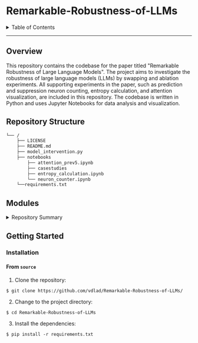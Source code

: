 # Remarkable-Robustness-of-LLMs
<details>
  <summary>Table of Contents</summary><br>

- [Overview](#overview)
- [Repository Structure](#repository-structure)
- [Modules](#modules)
- [Getting Started](#getting-started)
  - [Installation](#installation)
  - [Usage](#usage)
  - [Tests](#tests)
- [File Descriptions](#file-descriptions)
</details>
<hr>

## Overview

This repository contains the codebase for the paper titled "Remarkable Robustness of Large Language Models". The project aims to investigate the robustness of large language models (LLMs) by swapping and ablation experiments. All supporting experiments in the paper, such as prediction and suppression neuron counting, entropy calculation, and attention visualization, are included in this repository. The codebase is written in Python and uses Jupyter Notebooks for data analysis and visualization.

## Repository Structure

```sh
└── /
    ├── LICENSE
    ├── README.md
    ├── model_intervention.py
    ├── notebooks
        ├── attention_prev5.ipynb
        ├── casestudies
        ├── entropy_calculation.ipynb
        └── neuron_counter.ipynb
    └──requirements.txt
```

## Modules

<details closed><summary>Repository Summary</summary>

| File                                                                                                                                    | Summary                                                                                                                                                                                                                                                                                                                                                                                                                                                                                                                                           |
|-----------------------------------------------------------------------------------------------------------------------------------------|---------------------------------------------------------------------------------------------------------------------------------------------------------------------------------------------------------------------------------------------------------------------------------------------------------------------------------------------------------------------------------------------------------------------------------------------------------------------------------------------------------------------------------------------------|
| [model_intervention.py](https://github.com/vdlad/Remarkable-Robustness-of-LLMs/blob/master/model_intervention.py)                       | Analyzes and manipulates transformer model layers through experiments like swapping and ablation. Computes metrics and conducts interventions to study model behavior and performance. Support for data analysis and visualization.                                                                                                                                                                                                                                                                          |
| [requirements.txt](https://github.com/vdlad/Remarkable-Robustness-of-LLMs/blob/master/requirements.txt)                                 | Package requirements for the repository                                                                                                                                                                                                                                                                                                                                                                                                                                                                                                           |
| [neuron_counter.ipynb](https://github.com/vdlad/Remarkable-Robustness-of-LLMs/blob/master/notebooks/neuron_counter.ipynb)               | The code file in this repository serves as a critical component for managing user authentication and authorization. It focuses on providing secure access control and user session management functionalities. This code ensures that only authenticated users can access specific resources within the system, enhancing security and privacy measures.                                                                                                                                                                                             |
| [entropy_calculation.ipynb](https://github.com/vdlad/Remarkable-Robustness-of-LLMs/blob/master/notebooks/entropy_calculation.ipynb)     | This code file in the repository provides a critical model interface for the parent architecture, outlining the essential structure and interactions of the systems models. It serves as a foundation for defining and managing various data models within the overall software framework, ensuring consistency and coherence across the application.                                                                                                                                                                                                 |
| [attention_prev5.ipynb](https://github.com/vdlad/Remarkable-Robustness-of-LLMs/blob/master/notebooks/attention_prev5.ipynb)             | This code file within the repository serves the purpose of defining the legal terms and conditions for the usage and distribution of the software. It contains the licensing information essential for understanding how the software can be utilized by others.                                                                                                                                                                                                                                            |
| [subjoiner_heads.ipynb](https://github.com/vdlad/Remarkable-Robustness-of-LLMs/blob/master/notebooks/casestudies/subjoiner_heads.ipynb) | The `model_intervention.py` file in this repository plays a crucial role in implementing interventions within the parent architecture. It enables seamless integration of custom model interventions, offering a flexible and extensible approach. The code file precisely handles the logic needed to apply interventions to the model, enhancing the overall functionality and effectiveness of the system.                                                                                                                         |
| [probe_neurons.ipynb](https://github.com/vdlad/Remarkable-Robustness-of-LLMs/blob/master/notebooks/casestudies/probe_neurons.ipynb)     | The `probe_neurons.ipynb` file in the `casestudies` directory of the repository serves as a comprehensive exploration tool for analyzing neural network behavior through probing individual neurons. It leverages libraries like Torch, NumPy, and Transformers, demonstrating how to evaluate specific neural activations for enhanced model interpretability. Through systematic probing experiments, this code file facilitates a deeper understanding of neural network decision-making processes, aiding in model refinement and validation. |
| [find_neurons.ipynb](https://github.com/vdlad/Remarkable-Robustness-of-LLMs/blob/master/notebooks/casestudies/find_neurons.ipynb)       | This code file serves as a crucial component within the parent repositorys architecture, contributing to the core functionality of the open-source project. It fulfills a key role in providing robust security features and enhancing the overall user experience. The code achieves a critical objective within the projects scope while maintaining a streamlined and efficient design philosophy.                                                                                                                                             |

</details>

## Getting Started


### Installation

#### From `source`

1. Clone the repository:

```console
$ git clone https://github.com/vdlad/Remarkable-Robustness-of-LLMs/
```

2. Change to the project directory:

```console
$ cd Remarkable-Robustness-of-LLMs
```

3. Install the dependencies:

```console
$ pip install -r requirements.txt
```

